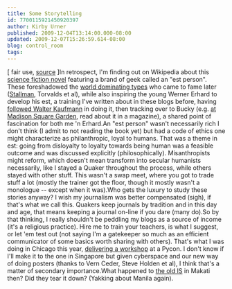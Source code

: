 ```yaml
---
title: Some Storytelling
id: 7700115921450920397
author: Kirby Urner
published: 2009-12-04T13:14:00.000-08:00
updated: 2009-12-07T15:26:59.614-08:00
blog: control_room
tags: 
---
```


[](https://blogger.googleusercontent.com/img/b/R29vZ2xl/AVvXsEiY82RlFrcIN4680sP4VjnCEE1ewxrY6VAYpq6HJJeU3yh6Y-YiTQ74E39sz5-rBdh8HCWIHwcrTYTEyAU3JQLKAH9qPwMRKUaKj3RYiQnrHYCkbzDrT4BRnvB3BcWkywkiuucV/s1600-h/Est_The_Steersman_Handbook.JPG)[ fair use, [source](http://en.wikipedia.org/wiki/File:Est_The_Steersman_Handbook.JPG) ]In retrospect, I'm finding out on Wikipedia about this [science fiction novel](http://en.wikipedia.org/wiki/Est:_The_Steersman_Handbook) featuring a brand of geek called an "est person".  These foreshadowed the [world dominating types](http://mybizmo.blogspot.com/2009/04/cywar-in-cyberia.html) who came to fame later ([Stallman](http://mybizmo.blogspot.com/2006/10/whiteboard-doodles.html), Torvalds et al), while also inspiring the young Werner Erhard to develop his est, a training I've written about in these blogs before, having [followed Walter Kaufmann](http://worldgame.blogspot.com/2006/12/superman-returns-movie-review.html) in doing it, then tracking over to Bucky (e.g. [at Madison Square Garden](http://worldgame.blogspot.com/2009/12/doing-less-with-more.html), read about it in a magazine), a shared point of fascination for both me 'n Erhard.An "est person" wasn't necessarily rich I don't think (I admit to not reading the book yet) but had a code of ethics one might characterize as philanthropic, loyal to humans.  That was a theme in est: going from disloyalty to loyalty towards being human was a feasible outcome and was discussed explicitly (philosophically).  Misanthropists might reform, which doesn't mean transform into secular humanists necessarily, like I stayed a Quaker throughout the process, while others stayed with other stuff.  This wasn't a swap meet, where you got to trade stuff a lot (mostly the trainer got the floor, though it mostly wasn't a monologue -- except when it was).Who gets the luxury to study these stories anyway?  I wish my journalism was better compensated (sigh), if that's what we call this.  Quakers keep journals by tradition and in this day and age, that means keeping a journal on-line if you dare (many do).So by that thinking, I really shouldn't be peddling my blogs as a source of income (it's a religious practice).  Hire me to train your teachers, is what I suggest, or let 'em test out (not saying I'm a gatekeeper so much as an efficient communicator of some basics worth sharing with others).  That's what I was doing in Chicago this year, [delivering a workshop](http://worldgame.blogspot.com/2009/03/urner-workshop.html) at a Pycon.  I don't know if I'll make it to the one in Singapore but given cyberspace and our new way of doing posters (thanks to Vern Ceder, Steve Holden et al), I think that's a matter of secondary importance.What happened to [the old IS](http://mybizmo.blogspot.com/2008/08/lookin-good.html) in Makati then?  Did they tear it down? (Yakking about Manila again).